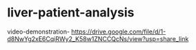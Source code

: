 # liver-patient-analysis
video-demonstration- https://drive.google.com/file/d/1-d8NwYg2xE6CqiRWy2_K58w1ZNCCQcNs/view?usp=share_link
